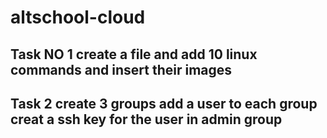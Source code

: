 # altschool-cloud

## Task NO 1 create a file and add 10 linux commands and insert their images


## Task 2 create 3 groups add a user to each group creat a ssh key for the user in admin group







